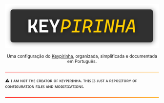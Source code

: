 <div align="center">
    <img src="assets/images/keypirinha.png">
    <p> Uma configuração do <a href="https://keypirinha.com">Keypirinha</a>, organizada, simplificada e documentada em Português.</p>
</div>

![](assets/images/warnLine.png)

⚠️ ɪ ᴀᴍ ɴᴏᴛ ᴛʜᴇ ᴄʀᴇᴀᴛᴏʀ ᴏꜰ ᴋᴇʏᴘɪʀɪɴʜᴀ. ᴛʜɪꜱ ɪꜱ ᴊᴜꜱᴛ ᴀ ʀᴇᴘᴏꜱɪᴛᴏʀʏ ᴏꜰ ᴄᴏɴꜰɪɢᴜʀᴀᴛɪᴏɴ ꜰɪʟᴇꜱ ᴀɴᴅ ᴍᴏᴅɪꜰɪᴄᴀᴛɪᴏɴꜱ.

![](assets/images/warnLine.png)
